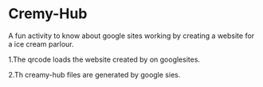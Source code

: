 # Cremy-Hub
A fun activity to know about google sites working by creating a website for a ice cream parlour.

1.The qrcode loads the website created by on googlesites.

2.Th creamy-hub files are generated by google sies.

